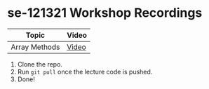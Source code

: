 # se-121321 Workshop Recordings

| Topic            | Video                |
| -----            | -----                |
| Array Methods| [Video](https://youtu.be/I9nzVg_0XQA) |

1. Clone the repo.
2. Run `git pull` once the lecture code is pushed.
3. Done!

